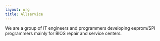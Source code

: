 ```yaml
---
layout: org
title: Allservice
---
```

We are a group of IT engineers and programmers developing eeprom/SPI programmers mainly for BIOS repair and service centers.
